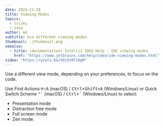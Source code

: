 ```yaml
---
date: 2024-11-28
title: Viewing Modes
topics:
  - tricks
  - java
author: md
subtitle: Use different viewing modes.
thumbnail: ./thumbnail.png
seealso:
  - title: (documentation) IntelliJ IDEA Help - IDE viewing modes
    href: "https://www.jetbrains.com/help/idea/ide-viewing-modes.html"
video: "https://youtu.be/S0jOcRF10pM"
---
```


Use a different view mode, depending on your preferences, to focus on the code.

Use Find Actions <kbd>⌘⇧A</kbd> (macOS) / <kbd>Ctrl+Shift+A</kbd> (Windows/Linux) or Quick Switch Scheme <kbd>⌃\`</kbd> (macOS) / <kbd>Ctrl+\`</kbd> (Windows/Linux) to select:

- Presentation mode
- Distraction free mode
- Full screen mode
- Zen mode.
